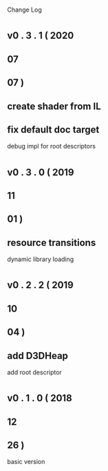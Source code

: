 #
Change
Log
#
#
v0
.
3
.
1
(
2020
-
07
-
07
)
-
create
shader
from
IL
-
fix
default
doc
target
-
debug
impl
for
root
descriptors
#
#
v0
.
3
.
0
(
2019
-
11
-
01
)
-
resource
transitions
-
dynamic
library
loading
#
#
v0
.
2
.
2
(
2019
-
10
-
04
)
-
add
D3DHeap
-
add
root
descriptor
#
#
v0
.
1
.
0
(
2018
-
12
-
26
)
-
basic
version
